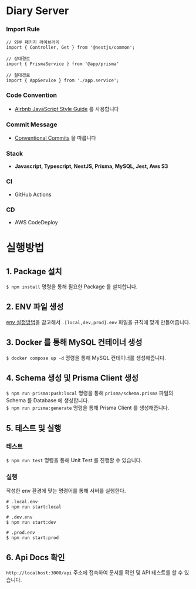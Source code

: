 # Diary Server

### Import Rule
```
// 외부 패키지 라이브러리
import { Controller, Get } from '@nestjs/common';

// 상대경로
import { PrismaService } from '@app/prisma'

// 절대경로
import { AppService } from './app.service';
```

### Code Convention
- [Airbnb JavaScript Style Guide](https://github.com/airbnb/javascript) 를 사용합니다

### Commit Message
- [Conventional Commits](https://www.conventionalcommits.org/ko/v1.0.0-beta.4/) 을 따릅니다

### Stack
- **Javascript, Typescript, NestJS, Prisma, MySQL, Jest, Aws S3** 

### CI
- GitHub Actions

### CD
- AWS CodeDeploy

# 실행방법
## 1. Package 설치
`$ npm install` 명령을 통해 필요한 Package 를 설치합니다. 

## 2. ENV 파일 생성
[env 설정방법](https://github.com/Shared-Diary/diary-server/blob/main/environments/README.md)을 참고해서 `.[local,dev,prod].env` 파일을 규칙에 맞게 만들어줍니다.

## 3. Docker 를 통해 MySQL 컨테이너 생성
`$ docker compose up -d` 명령을 통해 MySQL 컨테이너를 생성해줍니다.

## 4. Schema 생성 및 Prisma Client 생성
`$ npm run prisma:push:local` 명령을 통해 `prisma/schema.prisma` 파일의 Schema 를 Database 에 생성합니다.     
`$ npm run prisma:generate` 명령을 통해 Prisma Client 를 생성해줍니다.

## 5. 테스트 및 실행
### 테스트
`$ npm run test` 명령을 통해 Unit Test 를 진행할 수 있습니다.

### 실행
작성한 env 환경에 맞는 명령어를 통해 서버를 실행한다.
```
# .local.env
$ npm run start:local

# .dev.env
$ npm run start:dev

# .prod.env
$ npm run start:prod
```

## 6. Api Docs 확인
`http://localhost:3000/api` 주소에 접속하여 문서를 확인 및 API 테스트를 할 수 있습니다.
